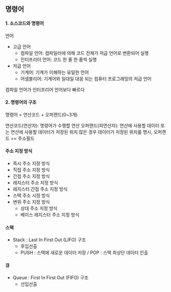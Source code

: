 ## 명령어
#### 1. 소스코드와 명령어

언어
- 고급 언어
	- 컴파일 언어: 컴파일러에 의해 코드 전체가 저급 언어로 변환되어 실행
	- 인터프리터 언어: 코드 한 줄 한 줄씩 실행
- 저급 언어
	- 기계어: 기계가 이해하는 유일한 언어
	- 어셈블리어: 기계어와 일대일 대응 되는 컴퓨터 프로그래밍의 저급 언어

컴파일 언어가 인터프리어 언어보다 빠르다

#### 2. 명령어의 구조

명령어 = 연산코드 + 오퍼랜드(0~3개)

연산코드(연산자): 명령어가 수행할 연산
오퍼랜드(피연산자): 연산에 사용할 데이터 또는 연산에 사용할 데이터가 저장된 위치
많은 경우 데이터가 저장된 위치를 명시, 오퍼랜드 == 주소필드

#### 주소 지정 방식
- 즉시 주소 지정 방식
- 직접 주소 지정 방식
- 간접 주소 지정 방식
- 레지스터 주소 지정 방식
- 레지스터 간접 주소 지정 방식
- 스택 주소 시정 방식
- 변위 주소 지정 방식
	- 상대 주소 지정 방식
	- 베이스 레지스터 주소 지정 방식

#### 스택
- Stack : Last In First Out (LIFO) 구조
    - 후입선출
    - PUSH : 스택에 새로운 데이터 저장 / POP : 스택 최상단 데이터 인출
#### 큐
- Queue : First In First Out (FIFO) 구조
    - 선입선출
